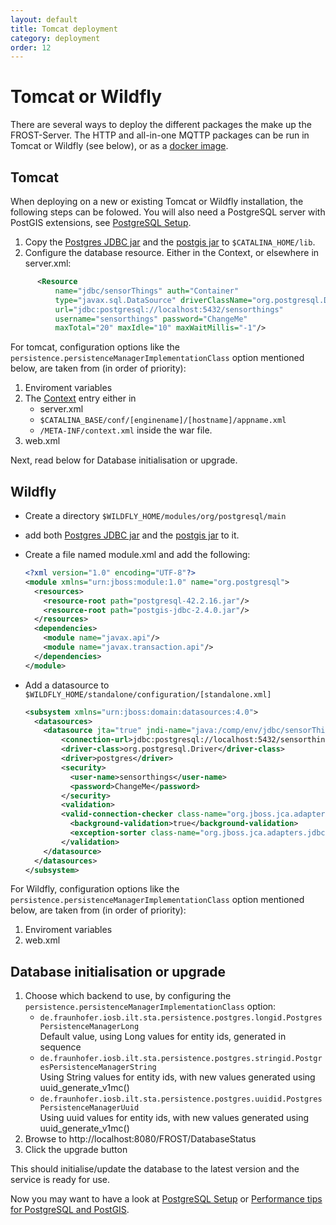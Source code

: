 ```yaml
---
layout: default
title: Tomcat deployment
category: deployment
order: 12
---
```


# Tomcat or Wildfly

There are several ways to deploy the different packages the make up the FROST-Server.
The HTTP and all-in-one MQTTP packages can be run in Tomcat or Wildfly (see below), or as a [docker image](docker.md).


## Tomcat

When deploying on a new or existing Tomcat or Wildfly installation, the following steps can be folowed.
You will also need a PostgreSQL server with PostGIS extensions, see [PostgreSQL Setup](postgresql.md).

1. Copy the [Postgres JDBC jar](https://repo.maven.apache.org/maven2/org/postgresql/postgresql/42.2.16/postgresql-42.2.16.jar)
   and the [postgis jar](https://repo.maven.apache.org/maven2/net/postgis/postgis-jdbc/2.4.0/postgis-jdbc-2.4.0.jar) to `$CATALINA_HOME/lib`.
2. Configure the database resource. Either in the Context, or elsewhere in server.xml:

  ```xml
        <Resource
            name="jdbc/sensorThings" auth="Container"
            type="javax.sql.DataSource" driverClassName="org.postgresql.Driver"
            url="jdbc:postgresql://localhost:5432/sensorthings"
            username="sensorthings" password="ChangeMe"
            maxTotal="20" maxIdle="10" maxWaitMillis="-1"/>
  ```

For tomcat, configuration options like the `persistence.persistenceManagerImplementationClass` option mentioned below, are taken from (in order of priority):

1. Enviroment variables
1. The [Context](http://tomcat.apache.org/tomcat-8.0-doc/config/context.html) entry either in
   * server.xml
   * `$CATALINA_BASE/conf/[enginename]/[hostname]/appname.xml`
   * `/META-INF/context.xml` inside the war file.
1. web.xml

Next, read below for Database initialisation or upgrade.

## Wildfly

* Create a directory `$WILDFLY_HOME/modules/org/postgresql/main`
* add both [Postgres JDBC jar](https://repo.maven.apache.org/maven2/org/postgresql/postgresql/42.2.16/postgresql-42.2.16.jar)
  and the [postgis jar](https://repo.maven.apache.org/maven2/net/postgis/postgis-jdbc/2.4.0/postgis-jdbc-2.4.0.jar) to it.
* Create a file named module.xml and add the following:

  ```xml
  <?xml version="1.0" encoding="UTF-8"?>
  <module xmlns="urn:jboss:module:1.0" name="org.postgresql">
    <resources>
      <resource-root path="postgresql-42.2.16.jar"/>
      <resource-root path="postgis-jdbc-2.4.0.jar"/>
    </resources>
    <dependencies>
      <module name="javax.api"/>
      <module name="javax.transaction.api"/>
    </dependencies>
  </module>
  ```
* Add a datasource to `$WILDFLY_HOME/standalone/configuration/[standalone.xml]`
  ```xml
  <subsystem xmlns="urn:jboss:domain:datasources:4.0">
    <datasources>
      <datasource jta="true" jndi-name="java:/comp/env/jdbc/sensorThings" pool-name="Sensorthings" enabled="true" use-ccm="true">
          <connection-url>jdbc:postgresql://localhost:5432/sensorthings</connection-url>
          <driver-class>org.postgresql.Driver</driver-class>
          <driver>postgres</driver>
          <security>
            <user-name>sensorthings</user-name>
            <password>ChangeMe</password>
          </security>
          <validation>
          <valid-connection-checker class-name="org.jboss.jca.adapters.jdbc.extensions.postgres.PostgreSQLValidConnectionChecker"/>
            <background-validation>true</background-validation>
            <exception-sorter class-name="org.jboss.jca.adapters.jdbc.extensions.postgres.PostgreSQLExceptionSorter"/>
          </validation>
      </datasource>
    </datasources>
  </subsystem>
  ```

For Wildfly, configuration options like the `persistence.persistenceManagerImplementationClass` option mentioned below, are taken from (in order of priority):

1. Enviroment variables
1. web.xml


## Database initialisation or upgrade

1. Choose which backend to use, by configuring the `persistence.persistenceManagerImplementationClass` option:
   * `de.fraunhofer.iosb.ilt.sta.persistence.postgres.longid.PostgresPersistenceManagerLong`  
     Default value, using Long values for entity ids, generated in sequence
   * `de.fraunhofer.iosb.ilt.sta.persistence.postgres.stringid.PostgresPersistenceManagerString`  
     Using String values for entity ids, with new values generated using uuid_generate_v1mc()
   * `de.fraunhofer.iosb.ilt.sta.persistence.postgres.uuidid.PostgresPersistenceManagerUuid`  
     Using uuid values for entity ids, with new values generated using uuid_generate_v1mc()
2. Browse to http://localhost:8080/FROST/DatabaseStatus
3. Click the upgrade button

This should initialise/update the database to the latest version and the service is ready for use.

Now you may want to have a look at [PostgreSQL Setup](postgresql.md) or [Performance tips for PostgreSQL and PostGIS](db_performance.md).

